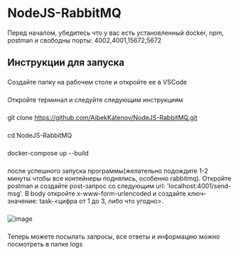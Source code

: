 # NodeJS-RabbitMQ
Перед началом, убедитесь что у вас есть установленный docker, npm, postman и свободны порты: 4002,4001,15672,5672
## Инструкции для запуска

###
Создайте папку на рабочем столе и откройте ее в VSCode
###
Откройте терминал и следуйте следующим инструкциям
###
git clone https://github.com/AibekKatenov/NodeJS-RabbitMQ.git
###
cd NodeJS-RabbitMQ
###
docker-compose up --build
###
после успешного запуска программы(желательно подождите 1-2 минуты чтобы все контейнеры поднялись, особенно rabbitmq). 
Откройте postman и создайте post-запрос со следующим url: 'localhost:4001/send-msg'. В body откройте x-www-form-urlencoded
и создайте ключ-значение: task-<цифра от 1 до 3, либо что угодно>.
###
![image](https://github.com/AibekKatenov/NodeJS-RabbitMQ/assets/98681629/2fc6c64a-711e-4f27-aa33-cafafad397f5)
### 
Теперь можете посылать запросы, все ответы и информацию можно посмотреть в папке logs
